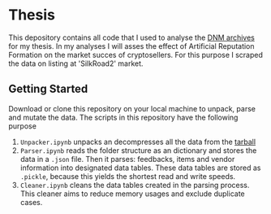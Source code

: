 # Thesis

This depository contains all code that I used to analyse the [DNM archives](https://www.gwern.net/DNM-archives#download) for my thesis. In my analyses I will asses the effect of Artificial Reputation Formation on the market succes of cryptosellers. For this purpose I scraped the data on listing at 'SilkRoad2' market.  

## Getting Started

Download or clone this repository on your local machine to unpack, parse and mutate the data. The scripts in this repository have the following purpose
1. `Unpacker.ipynb` unpacks an decompresses all the data from the [tarball](https://archive.org/download/dnmarchives/dnmarchives_archive.torrent)
2. `Parser.ipynb` reads the folder structure as an dictionary and stores the data in a `.json` file. Then it parses: feedbacks, items and vendor information into designated data tables. These data tables are stored as `.pickle`, because this yields the shortest read and write speeds. 
3. `Cleaner.ipynb` cleans the data tables created in the parsing process. This cleaner aims to reduce memory usages and exclude duplicate cases.

